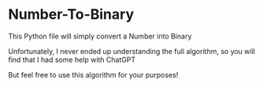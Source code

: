 # Number-To-Binary
This Python file will simply convert a Number into Binary

Unfortunately, I never ended up understanding the full algorithm, so you will find that I had some help with ChatGPT

But feel free to use this algorithm for your purposes!

